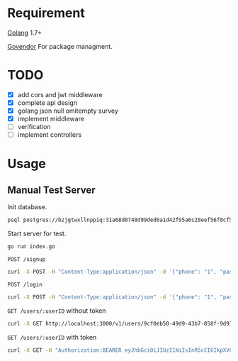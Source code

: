 # Requirement 

[Golang](https://golang.org/) 1.7+

[Govendor](https://github.com/kardianos/govendor) For package managment.

# TODO

- [x] add cors and jwt middleware
- [x] complete api design
- [x] golang json null omitempty survey
- [x] implement middleware
- [ ] verification
- [ ] implement controllers

# Usage 

## Manual Test Server

Init database.

```sh
psql postgres://bzjgtwxllnppiq:31a68d8748d99ded0a1d42f95a6c28eef56f0cf5fd892250f1905f99bde7ce95@ec2-54-235-90-107.compute-1.amazonaws.com:5432/d5imq2f3o1cs7a -f ./scripts/initdb.sql
```

Start server for test.

```sh
go run index.go
```

`POST /signup`

```sh
curl -X POST -H "Content-Type:application/json" -d '{"phone": "1", "password": "1"}' http://localhost:3000/v1/signup -i
```

`POST /login`

```sh
curl -X POST -H "Content-Type:application/json" -d '{"phone": "1", "password": "1"}' http://localhost:3000/v1/login -i
```

`GET /users/:userID` without token

```sh
curl -X GET http://localhost:3000/v1/users/9cf0eb50-49d9-43b7-858f-9d97bd082230 -i
```

`GET /users/:userID` with token

```sh
curl -X GET -H "Authorization:BEARER eyJhbGciOiJIUzI1NiIsInR5cCI6IkpXVCJ9.eyJpZCI6IjljZjBlYjUwLTQ5ZDktNDNiNy04NThmLTlkOTdiZDA4MjIzMCIsImlzQWRtaW4iOnRydWUsImV4cCI6MTQ5NTIxMjAyNywiaXNzIjoic2Vjc3lzIn0.4usS8PZUvA7AZNIX0ErpzLAds29rLPtWevkNTWKvDUw" http://localhost:3000/v1/users/9cf0eb50-49d9-43b7-858f-9d97bd082230 -i
```